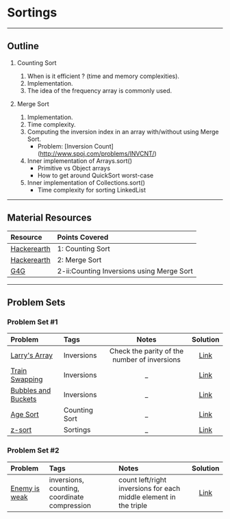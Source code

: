 # Sortings
---
## Outline
1. Counting Sort
	 1. When is it efficient ? (time and memory complexities).
	 2. Implementation.
	 3. The idea of the frequency array is commonly used.
	 
2. Merge Sort
	 1. Implementation.
	 2. Time complexity.
	 3. Computing the inversion index in an array with/without using Merge Sort.
	 	* Problem: [Inversion Count] (http://www.spoj.com/problems/INVCNT/)
   	 4. Inner implementation of Arrays.sort()
	 	* Primitive vs Object arrays
		* How to get around QuickSort worst-case
   	 5. Inner implementation of Collections.sort()
	 	* Time complexity for sorting LinkedList

---
## Material Resources
| Resource                  | Points Covered                  |
|:------------------------- |:--------------------------------|
|[Hackerearth](https://www.hackerearth.com/practice/algorithms/sorting/counting-sort/tutorial/)            | 1: Counting Sort           |
|[Hackerearth](https://www.hackerearth.com/practice/algorithms/sorting/merge-sort/tutorial/)            | 2: Merge Sort           |
|[G4G](https://www.geeksforgeeks.org/counting-inversions/)            | 2-ii:Counting Inversions using Merge Sort           |

---
## Problem Sets
### Problem Set #1

| Problem        | Tags          | Notes  | Solution |
|:------------- |:-------------|:-----:|:--------:|
| [Larry's Array](https://www.hackerrank.com/contests/101hack35/challenges/larrys-array/problem)      |  Inversions   | Check the parity of the number of inversions    | [Link](https://ideone.com/Xalx7h) |
| [Train Swapping](https://uva.onlinejudge.org/index.php?option=com_onlinejudge&Itemid=8&page=show_problem&problem=235)      |  Inversions   | _   | [Link](https://ideone.com/rSeVOt) |
| [Bubbles and Buckets](https://uva.onlinejudge.org/index.php?option=onlinejudge&page=show_problem&problem=2490) | Inversions | _ | [Link](https://github.com/AhmadElsagheer/UVa-Solutions/blob/master/v114/BubblesAndBuckets_UVa11495.java) |
| [Age Sort](https://uva.onlinejudge.org/index.php?option=com_onlinejudge&Itemid=8&page=show_problem&problem=2457)      | Counting Sort    | _   | [Link](https://ideone.com/XyNWLV) |
| [z-sort](http://codeforces.com/contest/652/problem/B)      |  Sortings    | _   | [Link](http://codeforces.com/contest/652/submission/34045843) |

### Problem Set #2
| Problem        | Tags          | Notes  | Solution |
|:------------- |:-------------|:-----|:--------:|
| [Enemy is weak](http://codeforces.com/problemset/problem/61/E) | inversions, counting, coordinate compression | count left/right inversions for each middle element in the triple | [Link](http://codeforces.com/contest/61/submission/33984110) |

